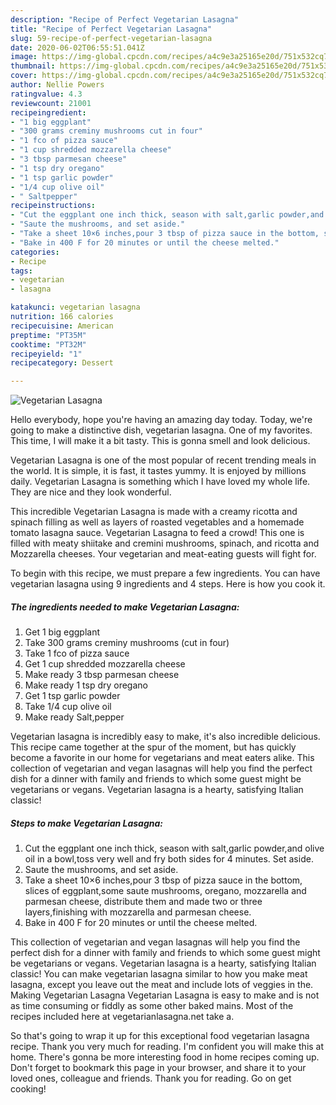 ```yaml
---
description: "Recipe of Perfect Vegetarian Lasagna"
title: "Recipe of Perfect Vegetarian Lasagna"
slug: 59-recipe-of-perfect-vegetarian-lasagna
date: 2020-06-02T06:55:51.041Z
image: https://img-global.cpcdn.com/recipes/a4c9e3a25165e20d/751x532cq70/vegetarian-lasagna-recipe-main-photo.jpg
thumbnail: https://img-global.cpcdn.com/recipes/a4c9e3a25165e20d/751x532cq70/vegetarian-lasagna-recipe-main-photo.jpg
cover: https://img-global.cpcdn.com/recipes/a4c9e3a25165e20d/751x532cq70/vegetarian-lasagna-recipe-main-photo.jpg
author: Nellie Powers
ratingvalue: 4.3
reviewcount: 21001
recipeingredient:
- "1 big eggplant"
- "300 grams creminy mushrooms cut in four"
- "1 fco of pizza sauce"
- "1 cup shredded mozzarella cheese"
- "3 tbsp parmesan cheese"
- "1 tsp dry oregano"
- "1 tsp garlic powder"
- "1/4 cup olive oil"
- " Saltpepper"
recipeinstructions:
- "Cut the eggplant one inch thick, season with salt,garlic powder,and olive oil in a bowl,toss very well and fry both sides for 4 minutes. Set aside."
- "Saute the mushrooms, and set aside."
- "Take a sheet 10×6 inches,pour 3 tbsp of pizza sauce in the bottom, slices of eggplant,some saute mushrooms, oregano, mozzarella and parmesan cheese, distribute them and made two or three layers,finishing with mozzarella and parmesan cheese."
- "Bake in 400 F for 20 minutes or until the cheese melted."
categories:
- Recipe
tags:
- vegetarian
- lasagna

katakunci: vegetarian lasagna 
nutrition: 166 calories
recipecuisine: American
preptime: "PT35M"
cooktime: "PT32M"
recipeyield: "1"
recipecategory: Dessert

---
```



![Vegetarian Lasagna](https://img-global.cpcdn.com/recipes/a4c9e3a25165e20d/751x532cq70/vegetarian-lasagna-recipe-main-photo.jpg)

Hello everybody, hope you're having an amazing day today. Today, we're going to make a distinctive dish, vegetarian lasagna. One of my favorites. This time, I will make it a bit tasty. This is gonna smell and look delicious.

Vegetarian Lasagna is one of the most popular of recent trending meals in the world. It is simple, it is fast, it tastes yummy. It is enjoyed by millions daily. Vegetarian Lasagna is something which I have loved my whole life. They are nice and they look wonderful.

This incredible Vegetarian Lasagna is made with a creamy ricotta and spinach filling as well as layers of roasted vegetables and a homemade tomato lasagna sauce. Vegetarian Lasagna to feed a crowd! This one is filled with meaty shiitake and cremini mushrooms, spinach, and ricotta and Mozzarella cheeses. Your vegetarian and meat-eating guests will fight for.


To begin with this recipe, we must prepare a few ingredients. You can have vegetarian lasagna using 9 ingredients and 4 steps. Here is how you cook it.

<!--inarticleads1-->

##### The ingredients needed to make Vegetarian Lasagna:

1. Get 1 big eggplant
1. Take 300 grams creminy mushrooms (cut in four)
1. Take 1 fco of pizza sauce
1. Get 1 cup shredded mozzarella cheese
1. Make ready 3 tbsp parmesan cheese
1. Make ready 1 tsp dry oregano
1. Get 1 tsp garlic powder
1. Take 1/4 cup olive oil
1. Make ready  Salt,pepper


Vegetarian lasagna is incredibly easy to make, it&#39;s also incredible delicious. This recipe came together at the spur of the moment, but has quickly become a favorite in our home for vegetarians and meat eaters alike. This collection of vegetarian and vegan lasagnas will help you find the perfect dish for a dinner with family and friends to which some guest might be vegetarians or vegans. Vegetarian lasagna is a hearty, satisfying Italian classic! 

<!--inarticleads2-->

##### Steps to make Vegetarian Lasagna:

1. Cut the eggplant one inch thick, season with salt,garlic powder,and olive oil in a bowl,toss very well and fry both sides for 4 minutes. Set aside.
1. Saute the mushrooms, and set aside.
1. Take a sheet 10×6 inches,pour 3 tbsp of pizza sauce in the bottom, slices of eggplant,some saute mushrooms, oregano, mozzarella and parmesan cheese, distribute them and made two or three layers,finishing with mozzarella and parmesan cheese.
1. Bake in 400 F for 20 minutes or until the cheese melted.


This collection of vegetarian and vegan lasagnas will help you find the perfect dish for a dinner with family and friends to which some guest might be vegetarians or vegans. Vegetarian lasagna is a hearty, satisfying Italian classic! You can make vegetarian lasagna similar to how you make meat lasagna, except you leave out the meat and include lots of veggies in the. Making Vegetarian Lasagna Vegetarian Lasagna is easy to make and is not as time consuming or fiddly as some other baked mains. Most of the recipes included here at vegetarianlasagna.net take a. 

So that's going to wrap it up for this exceptional food vegetarian lasagna recipe. Thank you very much for reading. I'm confident you will make this at home. There's gonna be more interesting food in home recipes coming up. Don't forget to bookmark this page in your browser, and share it to your loved ones, colleague and friends. Thank you for reading. Go on get cooking!
